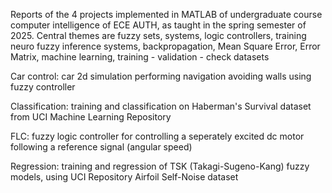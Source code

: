 Reports of the 4 projects implemented in MATLAB of undergraduate course computer intelligence of ECE AUTH, as taught in the spring semester of 2025. Central themes are fuzzy sets, systems, logic controllers, training neuro fuzzy inference systems, backpropagation, Mean Square Error, Error Matrix, machine learning, training - validation - check datasets

Car control: car 2d simulation performing navigation avoiding walls using fuzzy controller

Classification: training and classification on Haberman's Survival dataset from UCI Machine Learning Repository

FLC: fuzzy logic controller for controlling a seperately excited dc motor following a reference signal (angular speed)

Regression: training and regression of TSK (Takagi-Sugeno-Kang) fuzzy models, using UCI Repository Airfoil Self-Noise dataset
